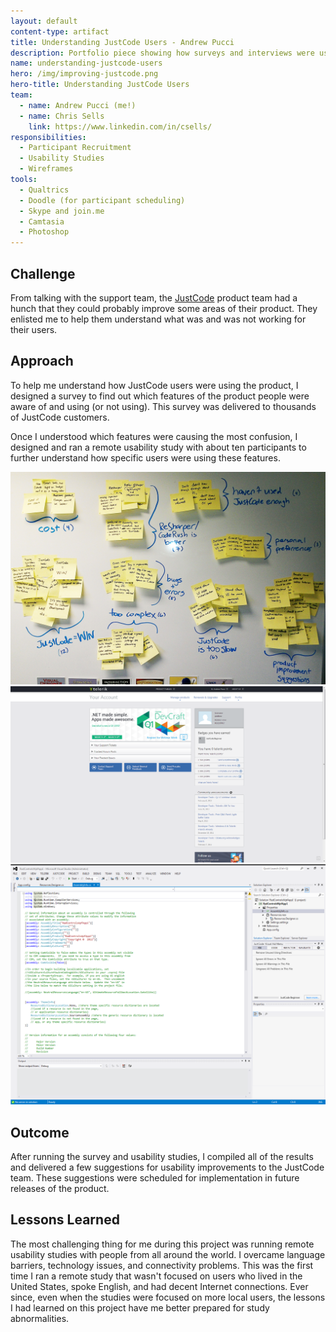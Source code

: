 ```yaml
---
layout: default
content-type: artifact
title: Understanding JustCode Users - Andrew Pucci
description: Portfolio piece showing how surveys and interviews were used to understand JustCode users.
name: understanding-justcode-users
hero: /img/improving-justcode.png
hero-title: Understanding JustCode Users
team: 
  - name: Andrew Pucci (me!)
  - name: Chris Sells
    link: https://www.linkedin.com/in/csells/
responsibilities:
  - Participant Recruitment
  - Usability Studies
  - Wireframes
tools:
  - Qualtrics
  - Doodle (for participant scheduling)
  - Skype and join.me
  - Camtasia
  - Photoshop
---
```


## Challenge
From talking with the support team, the [JustCode](http://www.telerik.com/products/justcode.aspx) product team had a hunch that they could probably improve some areas of their product. They enlisted me to help them understand what was and was not working for their users.

## Approach
To help me understand how JustCode users were using the product, I designed a survey to find out which features of the product people were aware of and using (or not using). This survey was delivered to thousands of JustCode customers.

Once I understood which features were causing the most confusion, I designed and ran a remote usability study with about ten participants to further understand how specific users were using these features.

<div class="row">
  <div class="col s12 l4">
    <img class="materialboxed responsive-img" src="/img/justcode-freeformtextanalysis.jpg">
  </div>
  <div class="col s12 l4">
    <img class="materialboxed responsive-img" src="/img/justcode-telerikprofile.png">
  </div>
  <div class="col s12 l4">
    <img class="materialboxed responsive-img" src="/img/justcode-vampanel.png">
  </div>
</div>

## Outcome
After running the survey and usability studies, I compiled all of the results and delivered a few suggestions for usability improvements to the JustCode team. These suggestions were scheduled for implementation in future releases of the product.

## Lessons Learned
The most challenging thing for me during this project was running remote usability studies with people from all around the world. I overcame language barriers, technology issues, and connectivity problems. This was the first time I ran a remote study that wasn't focused on users who lived in the United States, spoke English, and had decent Internet connections. Ever since, even when the studies were focused on more local users, the lessons I had learned on this project have me better prepared for study abnormalities.